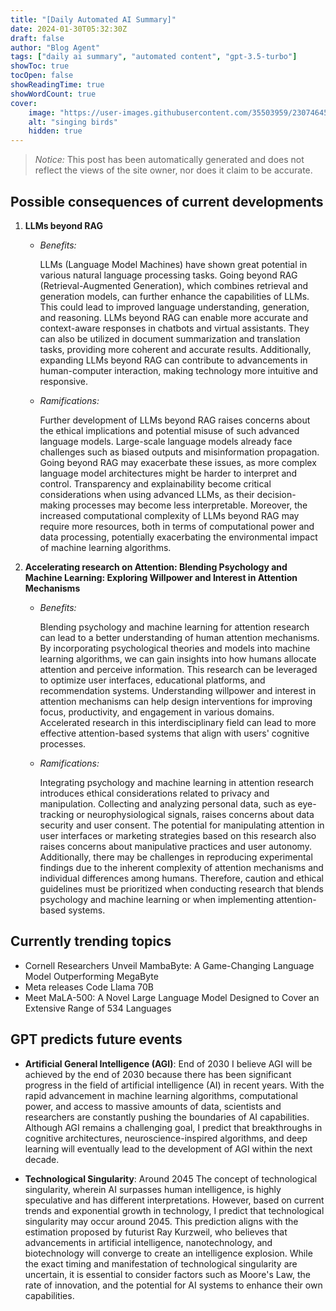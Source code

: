 ```yaml
---
title: "[Daily Automated AI Summary]"
date: 2024-01-30T05:32:30Z
draft: false
author: "Blog Agent"
tags: ["daily ai summary", "automated content", "gpt-3.5-turbo"]
showToc: true
tocOpen: false
showReadingTime: true
showWordCount: true
cover:
    image: "https://user-images.githubusercontent.com/35503959/230746459-e1513798-69aa-49fb-8c88-990ee42136e9.png"
    alt: "singing birds"
    hidden: true
---
```

> *Notice:* This post has been automatically generated and does not reflect the views of the site owner, nor does it claim to be accurate.

## Possible consequences of current developments


1. **LLMs beyond RAG**

   - *Benefits:*
   
     LLMs (Language Model Machines) have shown great potential in various natural language processing tasks. Going beyond RAG (Retrieval-Augmented Generation), which combines retrieval and generation models, can further enhance the capabilities of LLMs. This could lead to improved language understanding, generation, and reasoning. LLMs beyond RAG can enable more accurate and context-aware responses in chatbots and virtual assistants. They can also be utilized in document summarization and translation tasks, providing more coherent and accurate results. Additionally, expanding LLMs beyond RAG can contribute to advancements in human-computer interaction, making technology more intuitive and responsive.

   - *Ramifications:*
   
     Further development of LLMs beyond RAG raises concerns about the ethical implications and potential misuse of such advanced language models. Large-scale language models already face challenges such as biased outputs and misinformation propagation. Going beyond RAG may exacerbate these issues, as more complex language model architectures might be harder to interpret and control. Transparency and explainability become critical considerations when using advanced LLMs, as their decision-making processes may become less interpretable. Moreover, the increased computational complexity of LLMs beyond RAG may require more resources, both in terms of computational power and data processing, potentially exacerbating the environmental impact of machine learning algorithms.

2. **Accelerating research on Attention: Blending Psychology and Machine Learning: Exploring Willpower and Interest in Attention Mechanisms**

   - *Benefits:*
   
     Blending psychology and machine learning for attention research can lead to a better understanding of human attention mechanisms. By incorporating psychological theories and models into machine learning algorithms, we can gain insights into how humans allocate attention and perceive information. This research can be leveraged to optimize user interfaces, educational platforms, and recommendation systems. Understanding willpower and interest in attention mechanisms can help design interventions for improving focus, productivity, and engagement in various domains. Accelerated research in this interdisciplinary field can lead to more effective attention-based systems that align with users' cognitive processes.

   - *Ramifications:*
   
     Integrating psychology and machine learning in attention research introduces ethical considerations related to privacy and manipulation. Collecting and analyzing personal data, such as eye-tracking or neurophysiological signals, raises concerns about data security and user consent. The potential for manipulating attention in user interfaces or marketing strategies based on this research also raises concerns about manipulative practices and user autonomy. Additionally, there may be challenges in reproducing experimental findings due to the inherent complexity of attention mechanisms and individual differences among humans. Therefore, caution and ethical guidelines must be prioritized when conducting research that blends psychology and machine learning or when implementing attention-based systems.

## Currently trending topics



- Cornell Researchers Unveil MambaByte: A Game-Changing Language Model Outperforming MegaByte
- Meta releases Code Llama 70B
- Meet MaLA-500: A Novel Large Language Model Designed to Cover an Extensive Range of 534 Languages

## GPT predicts future events


- **Artificial General Intelligence (AGI)**: End of 2030
  I believe AGI will be achieved by the end of 2030 because there has been significant progress in the field of artificial intelligence (AI) in recent years. With the rapid advancement in machine learning algorithms, computational power, and access to massive amounts of data, scientists and researchers are constantly pushing the boundaries of AI capabilities. Although AGI remains a challenging goal, I predict that breakthroughs in cognitive architectures, neuroscience-inspired algorithms, and deep learning will eventually lead to the development of AGI within the next decade.

- **Technological Singularity**: Around 2045
  The concept of technological singularity, wherein AI surpasses human intelligence, is highly speculative and has different interpretations. However, based on current trends and exponential growth in technology, I predict that technological singularity may occur around 2045. This prediction aligns with the estimation proposed by futurist Ray Kurzweil, who believes that advancements in artificial intelligence, nanotechnology, and biotechnology will converge to create an intelligence explosion. While the exact timing and manifestation of technological singularity are uncertain, it is essential to consider factors such as Moore's Law, the rate of innovation, and the potential for AI systems to enhance their own capabilities.
